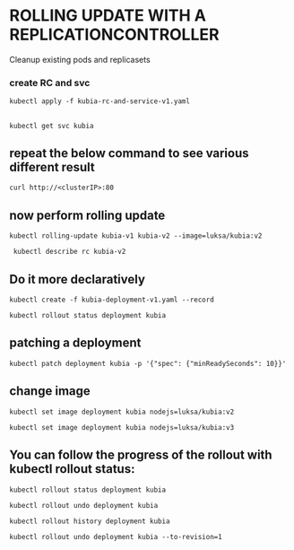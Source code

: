# ROLLING UPDATE WITH A REPLICATIONCONTROLLER

Cleanup existing pods and replicasets 

### create RC and svc
	kubectl apply -f kubia-rc-and-service-v1.yaml

## 
	kubectl get svc kubia

## repeat the below command to see various different result
	curl http://<clusterIP>:80

## now perform rolling update 
 	kubectl rolling-update kubia-v1 kubia-v2 --image=luksa/kubia:v2
 
	 kubectl describe rc kubia-v2
 
 ## Do it more declaratively
 	kubectl create -f kubia-deployment-v1.yaml --record
 
  	kubectl rollout status deployment kubia
  
## patching a deployment
  	kubectl patch deployment kubia -p '{"spec": {"minReadySeconds": 10}}'

## change image
  	kubectl set image deployment kubia nodejs=luksa/kubia:v2
  
  	kubectl set image deployment kubia nodejs=luksa/kubia:v3
  
## You can follow the progress of the rollout with kubectl rollout status:

	kubectl rollout status deployment kubia

 	kubectl rollout undo deployment kubia
 
 	kubectl rollout history deployment kubia

	kubectl rollout undo deployment kubia --to-revision=1
